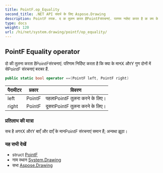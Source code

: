 ```yaml
---
title: PointF.op_Equality
second_title: .NET API संदर्भ के लिए Aspose.Drawing
description: PointF तरक. द क तुलन करत हैPointFसंरचनएं. परणम नर्दष्ट करत है क क्य के मनX औरY गुण दनं में सेPointF संरचनएं बरबर हैं.
type: docs
weight: 120
url: /hi/net/system.drawing/pointf/op_equality/
---
```

## PointF Equality operator

दो की तुलना करता हैPointFसंरचनाएं. परिणाम निर्दिष्ट करता है कि क्या के मानX औरY गुण दोनों में सेPointF संरचनाएं बराबर हैं.

```csharp
public static bool operator ==(PointF left, PointF right)
```

| पैरामीटर | प्रकार | विवरण |
| --- | --- | --- |
| left | PointF | पहलाPointF तुलना करने के लिए। |
| right | PointF | दूसराPointF तुलना करने के लिए। |

### प्रतिलाभ की मात्रा

सच है अगरX औरY बाएँ और दाएँ के मानPointF संरचनाएं समान हैं; अन्यथा झूठा।

### यह सभी देखें

* struct [PointF](../)
* नाम स्थान [System.Drawing](../../pointf/)
* सभा [Aspose.Drawing](../../../)



